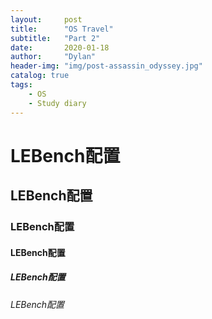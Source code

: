 ```yaml
---
layout:     post
title:      "OS Travel"
subtitle:   "Part 2"
date:       2020-01-18
author:     "Dylan"
header-img: "img/post-assassin_odyssey.jpg"
catalog: true
tags:
    - OS
    - Study diary
---
```


# LEBench配置

## LEBench配置

### LEBench配置

#### LEBench配置

##### LEBench配置

###### LEBench配置